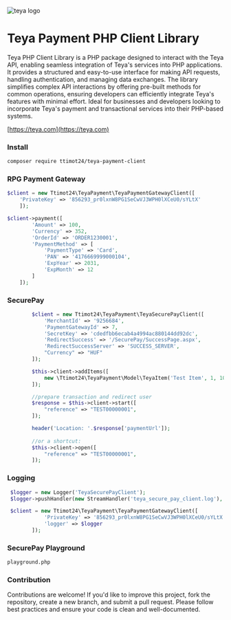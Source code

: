 

![teya logo](https://helpcenter.teya.com/hc/theming_assets/01J9VB48TBE0YGHF1VWP7R6266)

# Teya Payment PHP Client Library
Teya PHP Client Library is a PHP package designed to interact with the Teya API, enabling seamless integration of Teya's services into PHP applications. It provides a structured and easy-to-use interface for making API requests, handling authentication, and managing data exchanges. The library simplifies complex API interactions by offering pre-built methods for common operations, ensuring developers can efficiently integrate Teya's features with minimal effort. Ideal for businesses and developers looking to incorporate Teya's payment and transactional services into their PHP-based systems.

[https://teya.com](https://teya.com)

### Install
```sh
composer require ttimot24/teya-payment-client
```

### RPG Payment Gateway
```php
$client = new Ttimot24\TeyaPayment\TeyaPaymentGatewayClient([
    'PrivateKey' => '856293_pr0lxnW8PG1SeCwVJ3WPH0lXCeU0/sYLtX'
    ]);

$client->payment([
        'Amount' => 100,
        'Currency' => 352,
        'OrderId' => 'ORDER1230001',
        'PaymentMethod' => [
            'PaymentType' => 'Card',
            'PAN' => '4176669999000104',
            'ExpYear' => 2031,
            'ExpMonth' => 12
        ]
    ]);

```

### SecurePay
```php
        $client = new Ttimot24\TeyaPayment\TeyaSecurePayClient([
            'MerchantId' => '9256684', 
            'PaymentGatewayId' => 7, 
            'SecretKey' => 'cdedfbb6ecab4a4994ac880144dd92dc',
            'RedirectSuccess' => '/SecurePay/SuccessPage.aspx',
            'RedirectSuccessServer' => 'SUCCESS_SERVER',
            "Currency" => "HUF"
        ]);

        $this->client->addItems([
            new \Ttimot24\TeyaPayment\Model\TeyaItem('Test Item', 1, 10000)
        ]);

        //prepare transaction and redirect user
        $response = $this->client->start([
            "reference" => "TEST00000001",
        ]);

        header('Location: '.$response['paymentUrl']);
      
        //or a shortcut:
        $this->client->open([
            "reference" => "TEST00000001",
        ]);

```

### Logging
```php
 $logger = new Logger('TeyaSecurePayClient');
 $logger->pushHandler(new StreamHandler('teya_secure_pay_client.log'), \Monolog\Level::Debug);

 $client = new Ttimot24\TeyaPayment\TeyaPaymentGatewayClient([
            'PrivateKey' => '856293_pr0lxnW8PG1SeCwVJ3WPH0lXCeU0/sYLtX'
            'logger' => $logger
        ]);
```

### SecurePay Playground
```sh
playground.php
```

### Contribution
Contributions are welcome! If you'd like to improve this project, fork the repository, create a new branch, and submit a pull request. Please follow best practices and ensure your code is clean and well-documented.  